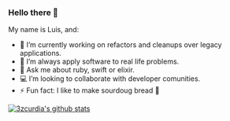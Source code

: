 ### Hello there 👋

My name is Luis, and:

- 🔭 I’m currently working on refactors and cleanups over legacy applications.
- 🌱 I’m always apply software to real life problems.
- 💬 Ask me about ruby, swift or elixir.
- 💻 I’m looking to collaborate with developer comunities.
- ⚡ Fun fact: I like to make sourdoug bread 🥖

[![3zcurdia's github stats](https://github-readme-stats.vercel.app/api?username=3zcurdia&show_icons=true)](https://github.com/anuraghazra/github-readme-stats)

<!--
**3zcurdia/3zcurdia** is a ✨ _special_ ✨ repository because its `README.md` (this file) appears on your GitHub profile.

Here are some ideas to get you started:

- 🔭 I’m currently working on ...
- 🌱 I’m currently learning ...
- 👯 I’m looking to collaborate on ...
- 🤔 I’m looking for help with ...
- 💬 Ask me about ...
- 📫 How to reach me: ...
- 😄 Pronouns: ...
- ⚡ Fun fact: ...

[![Top Langs](https://github-readme-stats.vercel.app/api/top-langs/?username=3zcurdia)](https://github.com/anuraghazra/github-readme-stats)

-->
